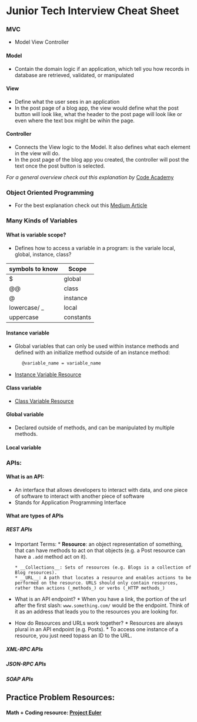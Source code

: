 # Junior Tech Interview Cheat Sheet

### MVC
* Model View Controller
#### Model
* Contain the domain logic if an application, which tell you how records in database are retrieved, validated, or manipulated

#### View
* Define what the user sees in an application
* In the post page of a blog app, the view would define what the post button will look like, what the header to the post page will look like or even where the text box might be wihin the page.

#### Controller
* Connects the View logic to the Model. It also defines what each element in the view will do.
* In the post page of the blog app you created, the controller will post the text once the post button is selected.

 _For a general overview check out this explanation by_ [Code Academy](https://www.codecademy.com/articles/mvc)

### Object Oriented Programming
* For the best explanation check out this [Medium Article](https://medium.freecodecamp.org/object-oriented-programming-concepts-21bb035f7260)

### Many Kinds of Variables
#### What is variable scope?
* Defines how to access a variable in a program: is the variale local, global, instance, class?


| symbols to know |	   Scope    |
|-----------------|-------------|
|        $        | global      |
|       @@        | class       |
|        @        | instance    |
| lowercase/ _    | local       |
| uppercase       | constants   |


#### Instance variable
* Global variables that can only be used within instance methods and defined with an initialize method outside of an instance method:
``` def initialize(@variable_name)
      @variable_name = variable_name
```
* [Instance Variable Resource](http://ruby-for-beginners.rubymonstas.org/writing_classes/instance_variables.html)

#### Class variable
* [Class Variable Resource](https://learn.co/lessons/ruby-class-variables-and-class-methods-readme)

#### Global variable
* Declared outside of methods, and can be manipulated by multiple methods.

#### Local variable

### APIs:
#### What is an API:
* An interface that allows developers to interact with data, and one piece of software to interact with another piece of software
* Stands for Application Programming Interface

#### What are types of APIs

##### REST APIs
* Important Terms:
      * __Resource__: an object representation of something, that can have methods to act on that objects (e.g. a Post resource can have a `.add` method act on it).

      * __Collections__: Sets of resources (e.g. Blogs is a collection of Blog resources).
      * __URL__: A path that locates a resource and enables actions to be performed on the resource. URLS should only contain resources, rather than actions (_methods_) or verbs (_HTTP methods_)

* What is an API endpoint?
      * When you have a link, the portion of the url after the first slash: `www.something.com/` would be the endpoint. Think of it as an address that leads you to the resources you are looking for.

* How do Resources and URLs work together?
      * Resources are always plural in an API endpoint (e.g. Posts).
      * To access one instance of a resource, you just need topass an ID to the URL.

##### XML-RPC APIs
##### JSON-RPC APIs
##### SOAP APIs



## Practice Problem Resources:
#### Math + Coding resource: [Project Euler](https://projecteuler.net/archives)
